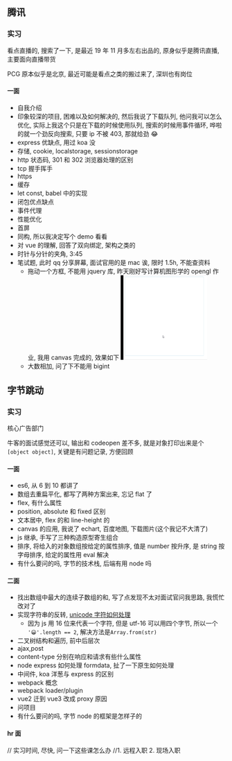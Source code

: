 ## 腾讯

### 实习

看点直播的, 搜索了一下, 是最近 19 年 11 月多左右出品的, 原身似乎是腾讯直播, 主要面向直播带货

PCG 原本似乎是北京, 最近可能是看点之类的搬过来了, 深圳也有岗位

#### 一面

- 自我介绍
- 印象较深的项目, 困难以及如何解决的, 然后我说了下载队列, 他问我可以怎么优化, 实际上我这个只是在下载的时候使用队列, 搜索的时候用事件循环, 哗啦的就一个劲反向搜索, 只要 ip 不被 403, 那就给劲 😂
- express 优缺点, 用过 koa 没
- 存储, cookie, localstorage, sessionstorage
- http 状态码, 301 和 302 浏览器处理的区别
- tcp 握手挥手
- https
- 缓存
- let const, babel 中的实现
- 闭包优点缺点
- 事件代理
- 性能优化
- 首屏
- 同构, 所以我决定写个 demo 看看
- 对 vue 的理解, 回答了双向绑定, 架构之类的
- 时针与分针的夹角, 3:45
- 笔试题, 此时 qq 分享屏幕, 面试官用的是 mac 诶, 限时 1.5h, 不能查资料
  - 拖动一个方框, 不能用 jquery 库, 昨天刚好写计算机图形学的 opengl 作业, 我用 canvas 完成的, 效果如下 <img src="../source/interview-1.gif" width="200"/>
  - 大数相加, 问了下不能用 bigint

## 字节跳动

### 实习

核心广告部门

牛客的面试感觉还可以, 输出和 codeopen 差不多, 就是对象打印出来是个`[object object]`, 关键是有问题记录, 方便回顾

#### 一面

- es6, 从 6 到 10 都讲了
- 数组去重扁平化, 都写了两种方案出来, 忘记 flat 了
- flex, 有什么属性
- position, absolute 和 fixed 区别
- 文本居中, flex 的和 line-height 的
- canvas 的应用, 我说了 echart, 百度地图, 下载图片(这个我记不大清了)
- js 继承, 手写了三种构造原型寄生组合
- 排序, 将给入的对象数组按给定的属性排序, 值是 number 按升序, 是 string 按字母排序, 给定的属性用 eval 解决
- 有什么要问的吗, 字节的技术栈, 后端有用 node 吗

#### 二面

- 找出数组中最大的连续子数组的和, 写了点发现不太对面试官问我思路, 我慌忙改对了
- 实现字符串的反转, [unicode 字符如何处理](http://www.alloyteam.com/2016/12/javascript-has-a-unicode-sinkhole/)
  - 因为 js 用 16 位来代表一个字符, 但是 utf-16 可以用四个字节, 所以一个 `'😀'.length == 2`, 解决方法是`Array.from(str)`
- 二叉树结构和遍历, 前中后层次
- ajax,post
- content-type 分别在响应和请求有些什么属性
- node express 如何处理 formdata, 扯了一下原生如何处理
- 中间件, koa 洋葱与 express 的区别
- webpack 概念
- webpack loader/plugin
- vue2 迁到 vue3 改成 proxy 原因
- 问项目
- 有什么要问的吗, 字节 node 的框架是怎样子的

#### hr 面

// 实习时间, 尽快, 问一下这些课怎么办 //1. 远程入职 2. 现场入职
